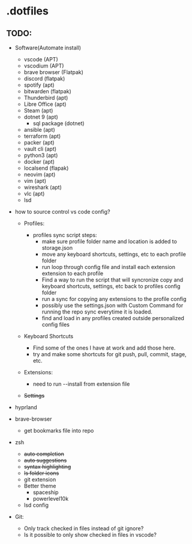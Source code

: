 # .dotfiles

## TODO:
- Software(Automate install)
    - vscode (APT)
    - vscodium (APT)
    - brave browser (Flatpak)
    - discord (flatpak)
    - spotify (apt)
    - bitwarden (flatpak)
    - Thunderbird (apt)
    - Libre Office (apt)
    - Steam (apt)
    - dotnet 9 (apt)
        - sql package (dotnet)
    - ansible (apt)
    - terraform (apt)
    - packer (apt)
    - vault cli (apt)
    - python3 (apt)
    - docker (apt)
    - localsend (flapak)
    - neovim (apt)
    - vim (apt)
    - wireshark (apt)
    - vlc (apt)
    - lsd

- how to source control vs code config?
    - Profiles:
        - profiles sync script steps:
            - make sure profile folder name and location is added to storage.json
            - move any keyboard shortcuts, settings, etc to each profile folder
            - run loop through config file and install each extension extension to each profile
            - Find a way to run the script that will syncronize copy and keyboard shortcuts, settings, etc back to profiles config folder
            - run a sync for copying any extensions to the profile config
            - possibly use the settings.json with Custom Command for running the repo sync everytime it is loaded.
            - find and load in any profiles created outside personalized config files
            
    - Keyboard Shortcuts
        - Find some of the ones I have at work and add those here.
        - try and make some shortcuts for git push, pull, commit, stage, etc.
    - Extensions:
        - need to run --install from extension file
    - ~~Settings~~
- hyprland
- brave-browser 
    - get bookmarks file into repo
- zsh
    - ~~auto completion~~
    - ~~auto suggestions~~
    - ~~syntax highlighting~~
    - ~~ls folder icons~~
    - git extension
    - Better theme
        - spaceship
        - powerlevel10k
    - lsd config
- Git: 
    - Only track checked in files instead of git ignore?
    - Is it possible to only show checked in files in vscode?
